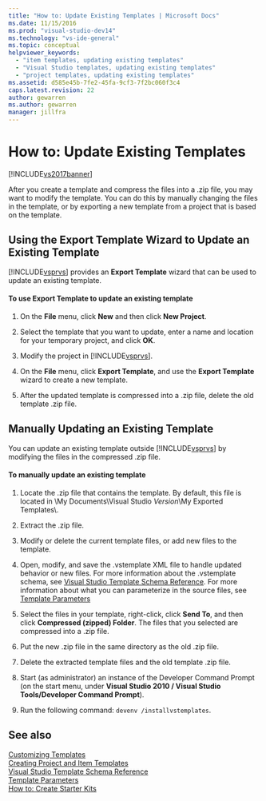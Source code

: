 ```yaml
---
title: "How to: Update Existing Templates | Microsoft Docs"
ms.date: 11/15/2016
ms.prod: "visual-studio-dev14"
ms.technology: "vs-ide-general"
ms.topic: conceptual
helpviewer_keywords: 
  - "item templates, updating existing templates"
  - "Visual Studio templates, updating existing templates"
  - "project templates, updating existing templates"
ms.assetid: d585e45b-7fe2-45fa-9cf3-7f2bc060f3c4
caps.latest.revision: 22
author: gewarren
ms.author: gewarren
manager: jillfra
---
```

# How to: Update Existing Templates
[!INCLUDE[vs2017banner](../includes/vs2017banner.md)]

After you create a template and compress the files into a .zip file, you may want to modify the template. You can do this by manually changing the files in the template, or by exporting a new template from a project that is based on the template.  
  
## Using the Export Template Wizard to Update an Existing Template  
 [!INCLUDE[vsprvs](../includes/vsprvs-md.md)] provides an **Export Template** wizard that can be used to update an existing template.  
  
#### To use Export Template to update an existing template  
  
1. On the **File** menu, click **New** and then click **New Project**.  
  
2. Select the template that you want to update, enter a name and location for your temporary project, and click **OK**.  
  
3. Modify the project in [!INCLUDE[vsprvs](../includes/vsprvs-md.md)].  
  
4. On the **File** menu, click **Export Template**, and use the **Export Template** wizard to create a new template.  
  
5. After the updated template is compressed into a .zip file, delete the old template .zip file.  
  
## Manually Updating an Existing Template  
 You can update an existing template outside [!INCLUDE[vsprvs](../includes/vsprvs-md.md)] by modifying the files in the compressed .zip file.  
  
#### To manually update an existing template  
  
1. Locate the .zip file that contains the template. By default, this file is located in \My Documents\Visual Studio *Version*\My Exported Templates\\.  
  
2. Extract the .zip file.  
  
3. Modify or delete the current template files, or add new files to the template.  
  
4. Open, modify, and save the .vstemplate XML file to handle updated behavior or new files. For more information about the .vstemplate schema, see [Visual Studio Template Schema Reference](../extensibility/visual-studio-template-schema-reference.md). For more information about what you can parameterize in the source files, see [Template Parameters](../ide/template-parameters.md)  
  
5. Select the files in your template, right-click, click **Send To**, and then click **Compressed (zipped) Folder**. The files that you selected are compressed into a .zip file.  
  
6. Put the new .zip file in the same directory as the old .zip file.  
  
7. Delete the extracted template files and the old template .zip file.  
  
8. Start (as administrator) an instance of the Developer Command Prompt (on the start menu, under **Visual Studio 2010 / Visual Studio Tools/Developer Command Prompt**).  
  
9. Run the following command: `devenv /installvstemplates`.  
  
## See also  
 [Customizing Templates](../ide/customizing-project-and-item-templates.md)   
 [Creating Project and Item Templates](../ide/creating-project-and-item-templates.md)   
 [Visual Studio Template Schema Reference](../extensibility/visual-studio-template-schema-reference.md)   
 [Template Parameters](../ide/template-parameters.md)   
 [How to: Create Starter Kits](../ide/how-to-create-starter-kits.md)
